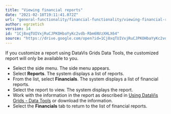 ```yaml
---
title: "Viewing financial reports"
date: "2021-02-18T19:11:41.072Z"
url: "general-functionality/financial-functionality/viewing-financial-reports.html"
author: egrzetich
version: 14
id: "1Cj8xqTUIVxjRuCJPKOHbaYyKc2vdb-Rbm6NVzXHLX64"
source: "https://drive.google.com/open?id=1Cj8xqTUIVxjRuCJPKOHbaYyKc2vdb-Rbm6NVzXHLX64"
---
```

If you customize a report using DataVis Grids Data Tools, the customized report will only be available to you.  

* Select the side menu. The side menu appears.
* Select <strong>Reports</strong>. The system displays a list of reports.
* From the list, select <strong>Financials</strong>. The system displays a list of financial reports.
* Select the report to view. The system displays the report.
* Work with the information in the report as described in [Using DataVis Grids - Data Tools](../reports/using-datavis-grids-data-tools.html) or download the information.
* Select the <strong>Financials</strong> tab to return to the list of financial reports.
